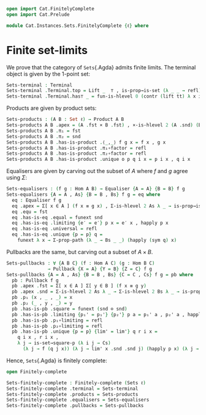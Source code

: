 ```agda
open import Cat.FinitelyComplete
open import Cat.Prelude

module Cat.Instances.Sets.FinitelyComplete {ℓ} where
```

<!--
```agda
open import Cat.Diagram.Equaliser (Sets ℓ)
open import Cat.Diagram.Pullback (Sets ℓ)
open import Cat.Diagram.Terminal (Sets ℓ)
open import Cat.Diagram.Product (Sets ℓ)
open import Cat.Reasoning (Sets ℓ)

private variable
  A B : Set ℓ
  f g : Hom A B

open Terminal
open is-product
open Product
open is-pullback
open Pullback
open is-equaliser
open Equaliser
```
-->

# Finite set-limits

We prove that the category of `Sets`{.Agda} admits finite limits. The
terminal object is given by the 1-point set:

```agda
Sets-terminal : Terminal
Sets-terminal .Terminal.top = Lift _  ⊤ , is-prop→is-set (λ _ _ → refl)
Sets-terminal .Terminal.has⊤ _ = fun-is-hlevel 0 (contr (lift tt) λ x i → lift tt)
```

Products are given by product sets:

```agda
Sets-products : (A B : Set ℓ) → Product A B
Sets-products A B .apex = (A .fst × B .fst) , ×-is-hlevel 2 (A .snd) (B .snd)
Sets-products A B .π₁ = fst
Sets-products A B .π₂ = snd
Sets-products A B .has-is-product .⟨_,_⟩ f g x = f x , g x
Sets-products A B .has-is-product .π₁∘factor = refl
Sets-products A B .has-is-product .π₂∘factor = refl
Sets-products A B .has-is-product .unique o p q i x = p i x , q i x
```

Equalisers are given by carving out the subset of $A$ where $f$ and $g$ agree
using $\Sigma$:

```agda
Sets-equalisers : (f g : Hom A B) → Equaliser {A = A} {B = B} f g
Sets-equalisers {A = A , As} {B = B , Bs} f g = eq where
  eq : Equaliser f g
  eq .apex = Σ[ x ∈ A ] (f x ≡ g x) , Σ-is-hlevel 2 As λ _ → is-prop→is-set (Bs _ _)
  eq .equ = fst
  eq .has-is-eq .equal = funext snd
  eq .has-is-eq .limiting {e′ = e′} p x = e′ x , happly p x
  eq .has-is-eq .universal = refl
  eq .has-is-eq .unique {p = p} q = 
    funext λ x → Σ-prop-path (λ _ → Bs _ _) (happly (sym q) x)
```

Pullbacks are the same, but carving out a subset of $A \times B$.

```agda
Sets-pullbacks : ∀ {A B C} (f : Hom A C) (g : Hom B C) 
               → Pullback {X = A} {Y = B} {Z = C} f g
Sets-pullbacks {A = A , As} {B = B , Bs} {C = C , Cs} f g = pb where
  pb : Pullback f g
  pb .apex .fst = Σ[ x ∈ A ] Σ[ y ∈ B ] (f x ≡ g y)
  pb .apex .snd = Σ-is-hlevel 2 As λ _ → Σ-is-hlevel 2 Bs λ _ → is-prop→is-set (Cs _ _)
  pb .p₁ (x , _ , _) = x
  pb .p₂ (_ , y , _) = y
  pb .has-is-pb .square = funext (snd ⊙ snd)
  pb .has-is-pb .limiting {p₁' = p₁'} {p₂'} p a = p₁' a , p₂' a , happly p a
  pb .has-is-pb .p₁∘limiting = refl
  pb .has-is-pb .p₂∘limiting = refl
  pb .has-is-pb .unique {p = p} {lim' = lim'} q r i x = 
    q i x , r i x , 
    λ j → is-set→square-p (λ i j → Cs) 
      (λ j → f (q j x)) (λ j → lim' x .snd .snd j) (happly p x) (λ j → g (r j x)) i j
```

Hence, `Sets`{.Agda} is finitely complete:

```agda
open Finitely-complete

Sets-finitely-complete : Finitely-complete (Sets ℓ)
Sets-finitely-complete .terminal = Sets-terminal
Sets-finitely-complete .products = Sets-products
Sets-finitely-complete .equalisers = Sets-equalisers
Sets-finitely-complete .pullbacks = Sets-pullbacks
```
